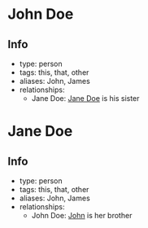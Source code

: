 # John Doe
## Info
- type: person
- tags: this, that, other
- aliases: John, James
- relationships:
    - Jane Doe: [Jane Doe](#Jane-Doe) is his sister

# Jane Doe
## Info
- type: person
- tags: this, that, other
- aliases: John, James
- relationships:
    - John Doe: [John](#John-Doe) is her brother
